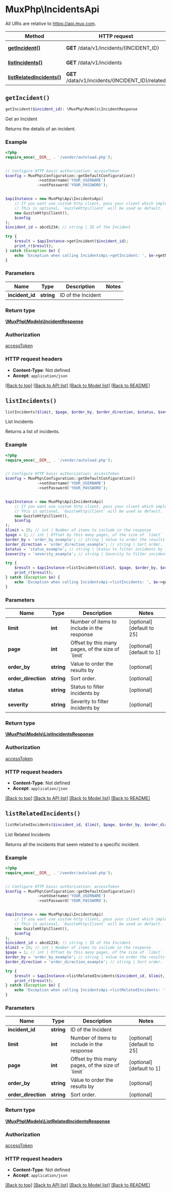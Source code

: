 # MuxPhp\IncidentsApi

All URIs are relative to https://api.mux.com.

Method | HTTP request | Description
------------- | ------------- | -------------
[**getIncident()**](IncidentsApi.md#getIncident) | **GET** /data/v1/incidents/{INCIDENT_ID} | Get an Incident
[**listIncidents()**](IncidentsApi.md#listIncidents) | **GET** /data/v1/incidents | List Incidents
[**listRelatedIncidents()**](IncidentsApi.md#listRelatedIncidents) | **GET** /data/v1/incidents/{INCIDENT_ID}/related | List Related Incidents


## `getIncident()`

```php
getIncident($incident_id): \MuxPhp\Models\IncidentResponse
```

Get an Incident

Returns the details of an incident.

### Example

```php
<?php
require_once(__DIR__ . '/vendor/autoload.php');


// Configure HTTP basic authorization: accessToken
$config = MuxPhp\Configuration::getDefaultConfiguration()
              ->setUsername('YOUR_USERNAME')
              ->setPassword('YOUR_PASSWORD');


$apiInstance = new MuxPhp\Api\IncidentsApi(
    // If you want use custom http client, pass your client which implements `GuzzleHttp\ClientInterface`.
    // This is optional, `GuzzleHttp\Client` will be used as default.
    new GuzzleHttp\Client(),
    $config
);
$incident_id = abcd1234; // string | ID of the Incident

try {
    $result = $apiInstance->getIncident($incident_id);
    print_r($result);
} catch (Exception $e) {
    echo 'Exception when calling IncidentsApi->getIncident: ', $e->getMessage(), PHP_EOL;
}
```

### Parameters

Name | Type | Description  | Notes
------------- | ------------- | ------------- | -------------
 **incident_id** | **string**| ID of the Incident |

### Return type

[**\MuxPhp\Models\IncidentResponse**](../Model/IncidentResponse.md)

### Authorization

[accessToken](../../README.md#accessToken)

### HTTP request headers

- **Content-Type**: Not defined
- **Accept**: `application/json`

[[Back to top]](#) [[Back to API list]](../../README.md#endpoints)
[[Back to Model list]](../../README.md#models)
[[Back to README]](../../README.md)

## `listIncidents()`

```php
listIncidents($limit, $page, $order_by, $order_direction, $status, $severity): \MuxPhp\Models\ListIncidentsResponse
```

List Incidents

Returns a list of incidents.

### Example

```php
<?php
require_once(__DIR__ . '/vendor/autoload.php');


// Configure HTTP basic authorization: accessToken
$config = MuxPhp\Configuration::getDefaultConfiguration()
              ->setUsername('YOUR_USERNAME')
              ->setPassword('YOUR_PASSWORD');


$apiInstance = new MuxPhp\Api\IncidentsApi(
    // If you want use custom http client, pass your client which implements `GuzzleHttp\ClientInterface`.
    // This is optional, `GuzzleHttp\Client` will be used as default.
    new GuzzleHttp\Client(),
    $config
);
$limit = 25; // int | Number of items to include in the response
$page = 1; // int | Offset by this many pages, of the size of `limit`
$order_by = 'order_by_example'; // string | Value to order the results by
$order_direction = 'order_direction_example'; // string | Sort order.
$status = 'status_example'; // string | Status to filter incidents by
$severity = 'severity_example'; // string | Severity to filter incidents by

try {
    $result = $apiInstance->listIncidents($limit, $page, $order_by, $order_direction, $status, $severity);
    print_r($result);
} catch (Exception $e) {
    echo 'Exception when calling IncidentsApi->listIncidents: ', $e->getMessage(), PHP_EOL;
}
```

### Parameters

Name | Type | Description  | Notes
------------- | ------------- | ------------- | -------------
 **limit** | **int**| Number of items to include in the response | [optional] [default to 25]
 **page** | **int**| Offset by this many pages, of the size of &#x60;limit&#x60; | [optional] [default to 1]
 **order_by** | **string**| Value to order the results by | [optional]
 **order_direction** | **string**| Sort order. | [optional]
 **status** | **string**| Status to filter incidents by | [optional]
 **severity** | **string**| Severity to filter incidents by | [optional]

### Return type

[**\MuxPhp\Models\ListIncidentsResponse**](../Model/ListIncidentsResponse.md)

### Authorization

[accessToken](../../README.md#accessToken)

### HTTP request headers

- **Content-Type**: Not defined
- **Accept**: `application/json`

[[Back to top]](#) [[Back to API list]](../../README.md#endpoints)
[[Back to Model list]](../../README.md#models)
[[Back to README]](../../README.md)

## `listRelatedIncidents()`

```php
listRelatedIncidents($incident_id, $limit, $page, $order_by, $order_direction): \MuxPhp\Models\ListRelatedIncidentsResponse
```

List Related Incidents

Returns all the incidents that seem related to a specific incident.

### Example

```php
<?php
require_once(__DIR__ . '/vendor/autoload.php');


// Configure HTTP basic authorization: accessToken
$config = MuxPhp\Configuration::getDefaultConfiguration()
              ->setUsername('YOUR_USERNAME')
              ->setPassword('YOUR_PASSWORD');


$apiInstance = new MuxPhp\Api\IncidentsApi(
    // If you want use custom http client, pass your client which implements `GuzzleHttp\ClientInterface`.
    // This is optional, `GuzzleHttp\Client` will be used as default.
    new GuzzleHttp\Client(),
    $config
);
$incident_id = abcd1234; // string | ID of the Incident
$limit = 25; // int | Number of items to include in the response
$page = 1; // int | Offset by this many pages, of the size of `limit`
$order_by = 'order_by_example'; // string | Value to order the results by
$order_direction = 'order_direction_example'; // string | Sort order.

try {
    $result = $apiInstance->listRelatedIncidents($incident_id, $limit, $page, $order_by, $order_direction);
    print_r($result);
} catch (Exception $e) {
    echo 'Exception when calling IncidentsApi->listRelatedIncidents: ', $e->getMessage(), PHP_EOL;
}
```

### Parameters

Name | Type | Description  | Notes
------------- | ------------- | ------------- | -------------
 **incident_id** | **string**| ID of the Incident |
 **limit** | **int**| Number of items to include in the response | [optional] [default to 25]
 **page** | **int**| Offset by this many pages, of the size of &#x60;limit&#x60; | [optional] [default to 1]
 **order_by** | **string**| Value to order the results by | [optional]
 **order_direction** | **string**| Sort order. | [optional]

### Return type

[**\MuxPhp\Models\ListRelatedIncidentsResponse**](../Model/ListRelatedIncidentsResponse.md)

### Authorization

[accessToken](../../README.md#accessToken)

### HTTP request headers

- **Content-Type**: Not defined
- **Accept**: `application/json`

[[Back to top]](#) [[Back to API list]](../../README.md#endpoints)
[[Back to Model list]](../../README.md#models)
[[Back to README]](../../README.md)
